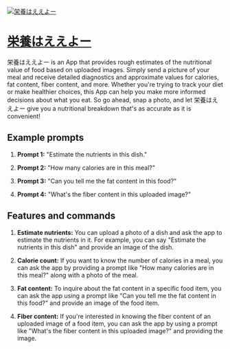 [![栄養はええよー](https://files.oaiusercontent.com/file-PliDiyp4lzIyXtrdZucxExYs?se=2123-10-18T12%3A48%3A58Z&sp=r&sv=2021-08-06&sr=b&rscc=max-age%3D31536000%2C%20immutable&rscd=attachment%3B%20filename%3D1ce9cac7-6d7c-4590-aa98-c629af1f306a.png&sig=ukk1l2U5%2BcJlDqqPvFMdSU6KETBqyaKquKPoAbBsk4g%3D)](https://chat.openai.com/g/g-DE1V0ZuxF-rong-yang-haeeyo)

# [栄養はええよー](https://chat.openai.com/g/g-DE1V0ZuxF-rong-yang-haeeyo)

栄養はええよー is an App that provides rough estimates of the nutritional value of food based on uploaded images. Simply send a picture of your meal and receive detailed diagnostics and approximate values for calories, fat content, fiber content, and more. Whether you're trying to track your diet or make healthier choices, this App can help you make more informed decisions about what you eat. So go ahead, snap a photo, and let 栄養はええよー give you a nutritional breakdown that's as accurate as it is convenient!

## Example prompts

1. **Prompt 1:** "Estimate the nutrients in this dish."

2. **Prompt 2:** "How many calories are in this meal?"

3. **Prompt 3:** "Can you tell me the fat content in this food?"

4. **Prompt 4:** "What's the fiber content in this uploaded image?"

## Features and commands

1. **Estimate nutrients:** You can upload a photo of a dish and ask the app to estimate the nutrients in it. For example, you can say "Estimate the nutrients in this dish" and provide an image of the dish.

2. **Calorie count:** If you want to know the number of calories in a meal, you can ask the app by providing a prompt like "How many calories are in this meal?" along with a photo of the meal.

3. **Fat content:** To inquire about the fat content in a specific food item, you can ask the app using a prompt like "Can you tell me the fat content in this food?" and provide an image of the food item.

4. **Fiber content:** If you're interested in knowing the fiber content of an uploaded image of a food item, you can ask the app by using a prompt like "What's the fiber content in this uploaded image?" and providing the image.